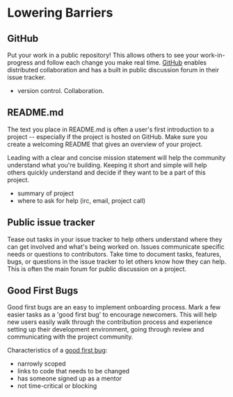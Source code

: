 # Lowering Barriers

## GitHub
Put your work in a public repository! This allows others to see your work-in-progress and follow each change you make real time. [GitHub](http://github.com/) enables distributed collaboration and has a built in public discussion forum in their issue tracker.
* version control. Collaboration.

## README.md
The text you place in README.md is often a user's first introduction to a project -- especially if the project is hosted on GitHub. Make sure you create a welcoming README that gives an overview of your project.

Leading with a clear and concise mission statement will help the community understand what you're building. Keeping it short and simple will help others quickly understand and decide if they want to be a part of this project.

* summary of project
* where to ask for help (irc, email, project call)

## Public issue tracker
Tease out tasks in your issue tracker to help others understand where they can get involved and what's being worked on. Issues communicate specific needs or questions to contributors. Take time to document tasks, features, bugs, or questions in the issue tracker to let others know how they can help. This is often the main forum for public discussion on a project.

## Good First Bugs

Good first bugs are an easy to implement onboarding process. Mark a few easier tasks as a 'good first bug' to encourage newcomers. This will help new users easily walk through the contribution process and experience setting up their development environment, going through review and communicating with the project community.

Characteristics of a [good first bug](https://wiki.mozilla.org/Contribute/Coding/Mentoring#Good_First_Bugs):

* narrowly scoped
* links to code that needs to be changed
* has someone signed up as a mentor
* not time-critical or blocking